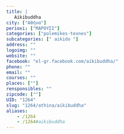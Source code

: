 ```yaml
---
title: |
   Aikibuddha
city: ["Αθήνα"]
perioxi: ["ΜΑΡΟΥΣΙ"]
categories: ["polemikes-texnes"]
subcategories: [" aikido "]
address: ""
logoimg: ""
website: ""
facebook: "el-gr.facebook.com/aikibuddha/"
phone: ""
email: ""
courses: ""
places: [""]
rensponsibles: ""
zipcode: [""]
UID: "1264"
slug: "1264/athina/aikibuddha"
aliases:
    - /1264
    - /1264#aikibuddha
---
```


